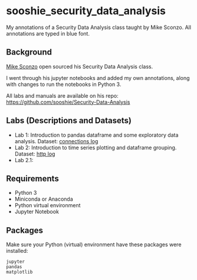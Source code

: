 # sooshie_security_data_analysis
My annotations of a Security Data Analysis class taught by Mike Sconzo. All annotations are typed in blue font.

## Background

[Mike Sconzo](https://twitter.com/sooshie) open sourced his Security Data Analysis class. 

I went through his jupyter notebooks and added my own annotations, along with changes to run the notebooks in Python 3. 

All labs and manuals are available on his repo: https://github.com/sooshie/Security-Data-Analysis

## Labs (Descriptions and Datasets)
* Lab 1: Introduction to pandas dataframe and some exploratory data analysis. Dataset: [connections log](http://www.secrepo.com/Security-Data-Analysis/Lab_1/conn.log.zip)
* Lab 2: Introduction to time series plotting and dataframe grouping. Dataset: [http log](http://www.secrepo.com/Security-Data-Analysis/Lab_2/http.log.zip)
* Lab 2.1: 

## Requirements
* Python 3
* Miniconda or Anaconda
* Python virtual environment
* Jupyter Notebook

## Packages
Make sure your Python (virtual) environment have these packages were installed:
```
jupyter
pandas
matplotlib
```
